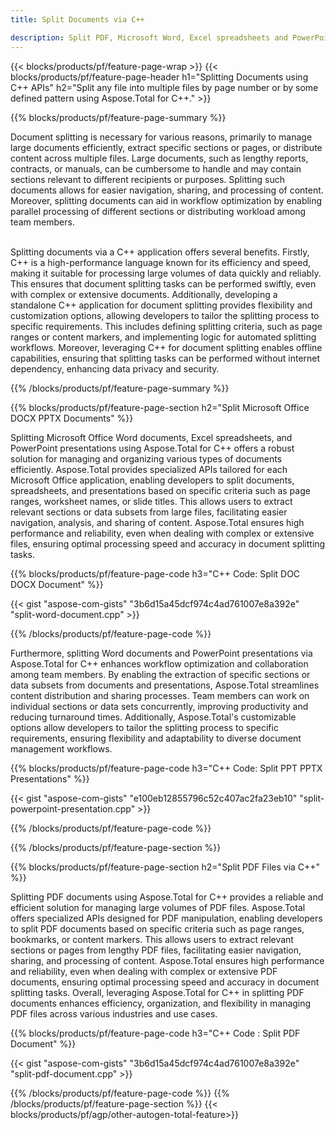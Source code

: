 ```yaml
---
title: Split Documents via C++ 

description: Split PDF, Microsoft Word, Excel spreadsheets and PowerPoint presentations via your C++ application. Split document by page number or by some predefined pattern.
---
```


{{< blocks/products/pf/feature-page-wrap >}}
{{< blocks/products/pf/feature-page-header h1="Splitting Documents using C++ APIs" h2="Split any file into multiple files by page number or by some defined pattern using Aspose.Total for C++." >}}

{{% blocks/products/pf/feature-page-summary %}}

Document splitting is necessary for various reasons, primarily to manage large documents efficiently, extract specific sections or pages, or distribute content across multiple files. Large documents, such as lengthy reports, contracts, or manuals, can be cumbersome to handle and may contain sections relevant to different recipients or purposes. Splitting such documents allows for easier navigation, sharing, and processing of content. Moreover, splitting documents can aid in workflow optimization by enabling parallel processing of different sections or distributing workload among team members. <br /><br />

Splitting documents via a C++ application offers several benefits. Firstly, C++ is a high-performance language known for its efficiency and speed, making it suitable for processing large volumes of data quickly and reliably. This ensures that document splitting tasks can be performed swiftly, even with complex or extensive documents. Additionally, developing a standalone C++ application for document splitting provides flexibility and customization options, allowing developers to tailor the splitting process to specific requirements. This includes defining splitting criteria, such as page ranges or content markers, and implementing logic for automated splitting workflows. Moreover, leveraging C++ for document splitting enables offline capabilities, ensuring that splitting tasks can be performed without internet dependency, enhancing data privacy and security. 

{{% /blocks/products/pf/feature-page-summary  %}}

{{% blocks/products/pf/feature-page-section  h2="Split Microsoft Office DOCX PPTX Documents" %}}

Splitting Microsoft Office Word documents, Excel spreadsheets, and PowerPoint presentations using Aspose.Total for C++ offers a robust solution for managing and organizing various types of documents efficiently. Aspose.Total provides specialized APIs tailored for each Microsoft Office application, enabling developers to split documents, spreadsheets, and presentations based on specific criteria such as page ranges, worksheet names, or slide titles. This allows users to extract relevant sections or data subsets from large files, facilitating easier navigation, analysis, and sharing of content. Aspose.Total ensures high performance and reliability, even when dealing with complex or extensive files, ensuring optimal processing speed and accuracy in document splitting tasks.

{{% blocks/products/pf/feature-page-code h3="C++ Code: Split DOC DOCX Document" %}}

{{< gist "aspose-com-gists" "3b6d15a45dcf974c4ad761007e8a392e" "split-word-document.cpp" >}}

{{% /blocks/products/pf/feature-page-code  %}}

Furthermore, splitting Word documents and PowerPoint presentations via Aspose.Total for C++ enhances workflow optimization and collaboration among team members. By enabling the extraction of specific sections or data subsets from documents and presentations, Aspose.Total streamlines content distribution and sharing processes. Team members can work on individual sections or data sets concurrently, improving productivity and reducing turnaround times. Additionally, Aspose.Total's customizable options allow developers to tailor the splitting process to specific requirements, ensuring flexibility and adaptability to diverse document management workflows.

{{% blocks/products/pf/feature-page-code h3="C++ Code: Split PPT PPTX Presentations" %}}

{{< gist "aspose-com-gists" "e100eb12855796c52c407ac2fa23eb10" "split-powerpoint-presentation.cpp" >}}

{{% /blocks/products/pf/feature-page-code  %}}

{{% /blocks/products/pf/feature-page-section %}}

{{% blocks/products/pf/feature-page-section  h2="Split PDF Files via C++" %}}

Splitting PDF documents using Aspose.Total for C++ provides a reliable and efficient solution for managing large volumes of PDF files. Aspose.Total offers specialized APIs designed for PDF manipulation, enabling developers to split PDF documents based on specific criteria such as page ranges, bookmarks, or content markers. This allows users to extract relevant sections or pages from lengthy PDF files, facilitating easier navigation, sharing, and processing of content. Aspose.Total ensures high performance and reliability, even when dealing with complex or extensive PDF documents, ensuring optimal processing speed and accuracy in document splitting tasks. Overall, leveraging Aspose.Total for C++ in splitting PDF documents enhances efficiency, organization, and flexibility in managing PDF files across various industries and use cases.

{{% blocks/products/pf/feature-page-code h3="C++ Code : Split PDF Document" %}}

{{< gist "aspose-com-gists" "3b6d15a45dcf974c4ad761007e8a392e" "split-pdf-document.cpp" >}}

{{% /blocks/products/pf/feature-page-code  %}}
{{% /blocks/products/pf/feature-page-section %}}
{{< blocks/products/pf/agp/other-autogen-total-feature>}}
